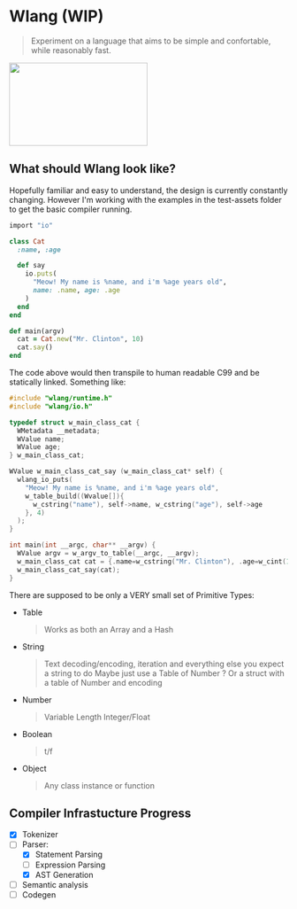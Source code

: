 # Wlang (WIP)
> Experiment on a language that aims to be simple and confortable, while reasonably fast.

<img src="https://i.imgur.com/kgevhFq.png" width="250px" height="150px"></img>

## What should Wlang look like?

Hopefully familiar and easy to understand, the design is currently constantly changing.
However I'm working with the examples in the test-assets folder to get the basic compiler running.

```ruby
import "io"

class Cat
  :name, :age

  def say
    io.puts(
      "Meow! My name is %name, and i'm %age years old",
      name: .name, age: .age
    )
  end
end

def main(argv)
  cat = Cat.new("Mr. Clinton", 10)
  cat.say()
end
```

The code above would then transpile to human readable C99 and be statically linked.
Something like:
```c
#include "wlang/runtime.h"
#include "wlang/io.h"

typedef struct w_main_class_cat {
  WMetadata __metadata;
  WValue name;
  WValue age;
} w_main_class_cat;

WValue w_main_class_cat_say (w_main_class_cat* self) {
  wlang_io_puts(
    "Meow! My name is %name, and i'm %age years old",
    w_table_build((Wvalue[]){
      w_cstring("name"), self->name, w_cstring("age"), self->age
    }, 4)
  );
}

int main(int __argc, char** __argv) {
  WValue argv = w_argv_to_table(__argc, __argv);
  w_main_class_cat cat = {.name=w_cstring("Mr. Clinton"), .age=w_cint(10)};
  w_main_class_cat_say(cat);
}
```

There are supposed to be only a VERY small set of Primitive Types:
- Table
  > Works as both an Array and a Hash
- String
  > Text decoding/encoding, iteration and everything else you expect a string to do
  > Maybe just use a Table of Number ? Or a struct with a table of Number and encoding
- Number
  > Variable Length Integer/Float
- Boolean
  > t/f
- Object
  > Any class instance or function

## Compiler Infrastucture Progress
- [x] Tokenizer
- [ ] Parser:
  - [x] Statement Parsing
  - [ ] Expression Parsing
  - [x] AST Generation
- [ ] Semantic analysis
- [ ] Codegen
